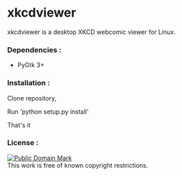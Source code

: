 # xkcdviewer

xkcdviewer is a desktop XKCD webcomic viewer for Linux.



### Dependencies :

  - PyGtk 3+


### Installation :

Clone repository,

Run 'python setup.py install'

That's it


### License :

[![Public Domain Mark](http://i.creativecommons.org/p/mark/1.0/88x31.png)](http://creativecommons.org/publicdomain/mark/1.0/)  
This work is free of known copyright restrictions.

